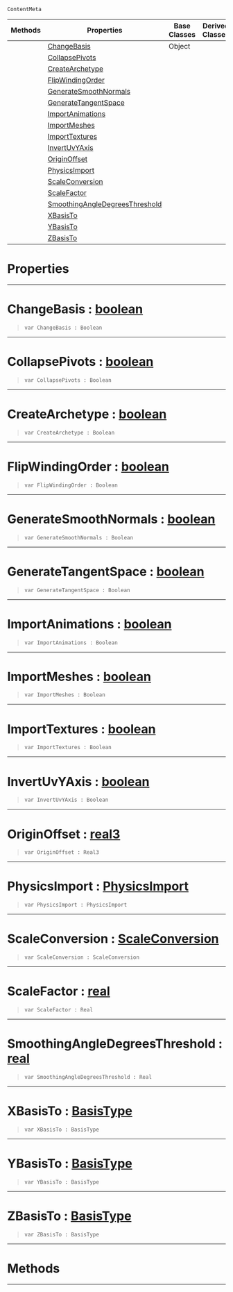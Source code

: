  `ContentMeta`

|Methods|Properties|Base Classes|Derived Classes|
|---|---|---|---|
| |[ ChangeBasis](https://plasmaengine.github.io/PlasmaDocs/Plasma1/C++/code_reference/class_reference/geometryoptions.markdown#changebasis-plasma-engine)|Object| |
| |[ CollapsePivots](https://plasmaengine.github.io/PlasmaDocs/Plasma1/C++/code_reference/class_reference/geometryoptions.markdown#collapsepivots-plasma-engi)| | |
| |[ CreateArchetype](https://plasmaengine.github.io/PlasmaDocs/Plasma1/C++/code_reference/class_reference/geometryoptions.markdown#createarchetype-plasma-eng)| | |
| |[ FlipWindingOrder](https://plasmaengine.github.io/PlasmaDocs/Plasma1/C++/code_reference/class_reference/geometryoptions.markdown#flipwindingorder-plasma-en)| | |
| |[ GenerateSmoothNormals](https://plasmaengine.github.io/PlasmaDocs/Plasma1/C++/code_reference/class_reference/geometryoptions.markdown#generatesmoothnormals-ze)| | |
| |[ GenerateTangentSpace](https://plasmaengine.github.io/PlasmaDocs/Plasma1/C++/code_reference/class_reference/geometryoptions.markdown#generatetangentspace-zer)| | |
| |[ ImportAnimations](https://plasmaengine.github.io/PlasmaDocs/Plasma1/C++/code_reference/class_reference/geometryoptions.markdown#importanimations-plasma-en)| | |
| |[ ImportMeshes](https://plasmaengine.github.io/PlasmaDocs/Plasma1/C++/code_reference/class_reference/geometryoptions.markdown#importmeshes-plasma-engine)| | |
| |[ ImportTextures](https://plasmaengine.github.io/PlasmaDocs/Plasma1/C++/code_reference/class_reference/geometryoptions.markdown#importtextures-plasma-engi)| | |
| |[ InvertUvYAxis](https://plasmaengine.github.io/PlasmaDocs/Plasma1/C++/code_reference/class_reference/geometryoptions.markdown#invertuvyaxis-plasma-engin)| | |
| |[ OriginOffset](https://plasmaengine.github.io/PlasmaDocs/Plasma1/C++/code_reference/class_reference/geometryoptions.markdown#originoffset-plasma-engine)| | |
| |[ PhysicsImport](https://plasmaengine.github.io/PlasmaDocs/Plasma1/C++/code_reference/class_reference/geometryoptions.markdown#physicsimport-plasma-engin)| | |
| |[ ScaleConversion](https://plasmaengine.github.io/PlasmaDocs/Plasma1/C++/code_reference/class_reference/geometryoptions.markdown#scaleconversion-plasma-eng)| | |
| |[ ScaleFactor](https://plasmaengine.github.io/PlasmaDocs/Plasma1/C++/code_reference/class_reference/geometryoptions.markdown#scalefactor-plasma-engine)| | |
| |[ SmoothingAngleDegreesThreshold](https://plasmaengine.github.io/PlasmaDocs/Plasma1/C++/code_reference/class_reference/geometryoptions.markdown#smoothingangledegreesthr)| | |
| |[ XBasisTo](https://plasmaengine.github.io/PlasmaDocs/Plasma1/C++/code_reference/class_reference/geometryoptions.markdown#xbasisto-plasma-engine-doc)| | |
| |[ YBasisTo](https://plasmaengine.github.io/PlasmaDocs/Plasma1/C++/code_reference/class_reference/geometryoptions.markdown#ybasisto-plasma-engine-doc)| | |
| |[ ZBasisTo](https://plasmaengine.github.io/PlasmaDocs/Plasma1/C++/code_reference/class_reference/geometryoptions.markdown#zbasisto-plasma-engine-doc)| | |


 #  Properties


---  
 #  ChangeBasis : [boolean](https://plasmaengine.github.io/PlasmaDocs/Plasma1/C++/code_reference/lightning_base_types/boolean.markdown)

> 
> ``` lang=cpp, name=Lightning
> var ChangeBasis : Boolean


---  
 #  CollapsePivots : [boolean](https://plasmaengine.github.io/PlasmaDocs/Plasma1/C++/code_reference/lightning_base_types/boolean.markdown)

> 
> ``` lang=cpp, name=Lightning
> var CollapsePivots : Boolean


---  
 #  CreateArchetype : [boolean](https://plasmaengine.github.io/PlasmaDocs/Plasma1/C++/code_reference/lightning_base_types/boolean.markdown)

> 
> ``` lang=cpp, name=Lightning
> var CreateArchetype : Boolean


---  
 #  FlipWindingOrder : [boolean](https://plasmaengine.github.io/PlasmaDocs/Plasma1/C++/code_reference/lightning_base_types/boolean.markdown)

> 
> ``` lang=cpp, name=Lightning
> var FlipWindingOrder : Boolean


---  
 #  GenerateSmoothNormals : [boolean](https://plasmaengine.github.io/PlasmaDocs/Plasma1/C++/code_reference/lightning_base_types/boolean.markdown)

> 
> ``` lang=cpp, name=Lightning
> var GenerateSmoothNormals : Boolean


---  
 #  GenerateTangentSpace : [boolean](https://plasmaengine.github.io/PlasmaDocs/Plasma1/C++/code_reference/lightning_base_types/boolean.markdown)

> 
> ``` lang=cpp, name=Lightning
> var GenerateTangentSpace : Boolean


---  
 #  ImportAnimations : [boolean](https://plasmaengine.github.io/PlasmaDocs/Plasma1/C++/code_reference/lightning_base_types/boolean.markdown)

> 
> ``` lang=cpp, name=Lightning
> var ImportAnimations : Boolean


---  
 #  ImportMeshes : [boolean](https://plasmaengine.github.io/PlasmaDocs/Plasma1/C++/code_reference/lightning_base_types/boolean.markdown)

> 
> ``` lang=cpp, name=Lightning
> var ImportMeshes : Boolean


---  
 #  ImportTextures : [boolean](https://plasmaengine.github.io/PlasmaDocs/Plasma1/C++/code_reference/lightning_base_types/boolean.markdown)

> 
> ``` lang=cpp, name=Lightning
> var ImportTextures : Boolean


---  
 #  InvertUvYAxis : [boolean](https://plasmaengine.github.io/PlasmaDocs/Plasma1/C++/code_reference/lightning_base_types/boolean.markdown)

> 
> ``` lang=cpp, name=Lightning
> var InvertUvYAxis : Boolean


---  
 #  OriginOffset : [real3](https://plasmaengine.github.io/PlasmaDocs/Plasma1/C++/code_reference/lightning_base_types/real3.markdown)

> 
> ``` lang=cpp, name=Lightning
> var OriginOffset : Real3


---  
 #  PhysicsImport : [PhysicsImport](https://plasmaengine.github.io/PlasmaDocs/Plasma1/C++/code_reference/enum_reference.markdown#physicsimport)

> 
> ``` lang=cpp, name=Lightning
> var PhysicsImport : PhysicsImport


---  
 #  ScaleConversion : [ScaleConversion](https://plasmaengine.github.io/PlasmaDocs/Plasma1/C++/code_reference/enum_reference.markdown#scaleconversion)

> 
> ``` lang=cpp, name=Lightning
> var ScaleConversion : ScaleConversion


---  
 #  ScaleFactor : [real](https://plasmaengine.github.io/PlasmaDocs/Plasma1/C++/code_reference/lightning_base_types/real.markdown)

> 
> ``` lang=cpp, name=Lightning
> var ScaleFactor : Real


---  
 #  SmoothingAngleDegreesThreshold : [real](https://plasmaengine.github.io/PlasmaDocs/Plasma1/C++/code_reference/lightning_base_types/real.markdown)

> 
> ``` lang=cpp, name=Lightning
> var SmoothingAngleDegreesThreshold : Real


---  
 #  XBasisTo : [BasisType](https://plasmaengine.github.io/PlasmaDocs/Plasma1/C++/code_reference/enum_reference.markdown#basistype)

> 
> ``` lang=cpp, name=Lightning
> var XBasisTo : BasisType


---  
 #  YBasisTo : [BasisType](https://plasmaengine.github.io/PlasmaDocs/Plasma1/C++/code_reference/enum_reference.markdown#basistype)

> 
> ``` lang=cpp, name=Lightning
> var YBasisTo : BasisType


---  
 #  ZBasisTo : [BasisType](https://plasmaengine.github.io/PlasmaDocs/Plasma1/C++/code_reference/enum_reference.markdown#basistype)

> 
> ``` lang=cpp, name=Lightning
> var ZBasisTo : BasisType


---  
 #  Methods


---  
 

 